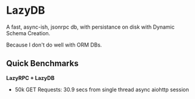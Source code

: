# LazyDB

A fast, async-ish, jsonrpc db, with persistance on disk with Dynamic Schema Creation.

Because I don't do well with ORM DBs.

## Quick Benchmarks

**LazyRPC + LazyDB**

- 50k GET Requests: 30.9 secs from single thread async aiohttp session
